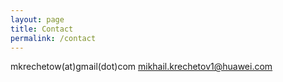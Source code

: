 ```yaml
---
layout: page
title: Contact
permalink: /contact
---
```


mkrechetow(at)gmail(dot)com
mikhail.krechetov1@huawei.com
